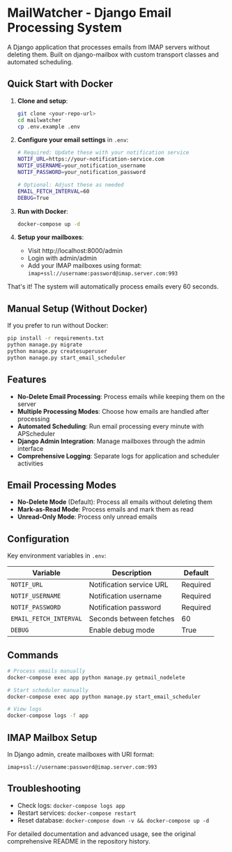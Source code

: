 # MailWatcher - Django Email Processing System

A Django application that processes emails from IMAP servers without deleting them. Built on django-mailbox with custom transport classes and automated scheduling.

## Quick Start with Docker

1. **Clone and setup**:
   ```bash
   git clone <your-repo-url>
   cd mailwatcher
   cp .env.example .env
   ```

2. **Configure your email settings** in `.env`:
   ```bash
   # Required: Update these with your notification service
   NOTIF_URL=https://your-notification-service.com
   NOTIF_USERNAME=your_notification_username
   NOTIF_PASSWORD=your_notification_password
   
   # Optional: Adjust these as needed
   EMAIL_FETCH_INTERVAL=60
   DEBUG=True
   ```

3. **Run with Docker**:
   ```bash
   docker-compose up -d
   ```

4. **Setup your mailboxes**:
   - Visit http://localhost:8000/admin
   - Login with admin/admin
   - Add your IMAP mailboxes using format: `imap+ssl://username:password@imap.server.com:993`

That's it! The system will automatically process emails every 60 seconds.

## Manual Setup (Without Docker)

If you prefer to run without Docker:

```bash
pip install -r requirements.txt
python manage.py migrate
python manage.py createsuperuser
python manage.py start_email_scheduler
```

## Features

- **No-Delete Email Processing**: Process emails while keeping them on the server
- **Multiple Processing Modes**: Choose how emails are handled after processing
- **Automated Scheduling**: Run email processing every minute with APScheduler
- **Django Admin Integration**: Manage mailboxes through the admin interface
- **Comprehensive Logging**: Separate logs for application and scheduler activities

## Email Processing Modes

- **No-Delete Mode** (Default): Process all emails without deleting them
- **Mark-as-Read Mode**: Process emails and mark them as read
- **Unread-Only Mode**: Process only unread emails

## Configuration

Key environment variables in `.env`:

| Variable | Description | Default |
|----------|-------------|---------|
| `NOTIF_URL` | Notification service URL | Required |
| `NOTIF_USERNAME` | Notification username | Required |
| `NOTIF_PASSWORD` | Notification password | Required |
| `EMAIL_FETCH_INTERVAL` | Seconds between fetches | 60 |
| `DEBUG` | Enable debug mode | True |

## Commands

```bash
# Process emails manually
docker-compose exec app python manage.py getmail_nodelete

# Start scheduler manually
docker-compose exec app python manage.py start_email_scheduler

# View logs
docker-compose logs -f app
```

## IMAP Mailbox Setup

In Django admin, create mailboxes with URI format:
```
imap+ssl://username:password@imap.server.com:993
```

## Troubleshooting

- Check logs: `docker-compose logs app`
- Restart services: `docker-compose restart`
- Reset database: `docker-compose down -v && docker-compose up -d`

For detailed documentation and advanced usage, see the original comprehensive README in the repository history.
